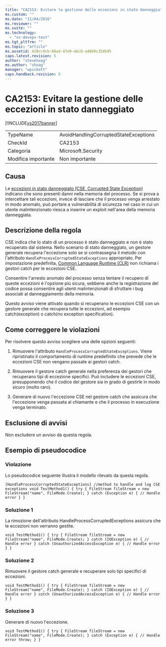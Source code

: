 ```yaml
---
title: "CA2153: Evitare la gestione delle eccezioni in stato danneggiato | Microsoft Docs"
ms.custom: ""
ms.date: "11/04/2016"
ms.reviewer: ""
ms.suite: ""
ms.technology: 
  - "vs-devops-test"
ms.tgt_pltfrm: ""
ms.topic: "article"
ms.assetid: 418cc9cb-68ad-47e9-a6c8-a48b9c35db45
caps.latest.revision: 5
author: "stevehoag"
ms.author: "shoag"
manager: "wpickett"
caps.handback.revision: 5
---
```

# CA2153: Evitare la gestione delle eccezioni in stato danneggiato
[!INCLUDE[vs2017banner](../code-quality/includes/vs2017banner.md)]

|||  
|-|-|  
|TypeName|AvoidHandlingCorruptedStateExceptions|  
|CheckId|CA2153|  
|Categoria|Microsoft.Security|  
|Modifica importante|Non importante|  
  
## Causa  
 Le [eccezioni in stato danneggiato \(CSE, Corrupted State Exception\)](https://msdn.microsoft.com/en-us/magazine/dd419661.aspx) indicano che sono presenti danni nella memoria del processo. Se si prova a intercettare tali eccezioni, invece di lasciare che il processo venga arrestato in modo anomalo, può portare a vulnerabilità di sicurezza nel caso in cui un utente malintenzionato riesca a inserire un exploit nell'area della memoria danneggiata.  
  
## Descrizione della regola  
 CSE indica che lo stato di un processo è stato danneggiato e non è stato recuperato dal sistema. Nello scenario di stato danneggiato, un gestore generale recupera l'eccezione solo se si contrassegna il metodo con l'attributo `HandleProcessCorruptedStateExceptions` appropriato. Per impostazione predefinita, [Common Language Runtime \(CLR\)](https://msdn.microsoft.com/en-us/library/8bs2ecf4.aspx) non richiama i gestori catch per le eccezioni CSE.  
  
 Consentire l'arresto anomalo del processo senza tentare il recupero di queste eccezioni è l'opzione più sicura, sebbene anche la registrazione del codice possa consentire agli utenti malintenzionati di sfruttare i bug associati al danneggiamento della memoria.  
  
 Questo avviso viene attivato quando si recuperano le eccezioni CSE con un gestore generale che recupera tutte le eccezioni, ad esempio catch\(exception\) o catch\(no exception specification\).  
  
## Come correggere le violazioni  
 Per risolvere questo avviso scegliere una delle opzioni seguenti:  
  
 1. Rimuovere l'attributo `HandleProcessCorruptedStateExceptions`. Viene ripristinato il comportamento di runtime predefinito che prevede che le eccezioni CSE non vengano passate ai gestori catch.  
  
 2. Rimuovere il gestore catch generale nella preferenza dei gestori che recuperano tipi di eccezione specifici.  Può includere le eccezioni CSE, presupponendo che il codice del gestore sia in grado di gestirle in modo sicuro \(molto raro\).  
  
 3. Generare di nuovo l'eccezione CSE nel gestore catch che assicura che l'eccezione venga passata al chiamante e che il processo in esecuzione venga terminato.  
  
## Esclusione di avvisi  
 Non escludere un avviso da questa regola.  
  
## Esempio di pseudocodice  
  
### Violazione  
 Lo pseudocodice seguente illustra il modello rilevato da questa regola.  
  
```  
[HandleProcessCorruptedStateExceptions] //method to handle and log CSE exceptions void TestMethod1() { try { FileStream fileStream = new FileStream("name", FileMode.Create); } catch (Exception e) { // Handle error } }  
```  
  
### Soluzione 1  
 La rimozione dell'attributo HandleProcessCorruptedExceptions assicura che le eccezioni non verranno gestite.  
  
```  
void TestMethod1() { try { FileStream fileStream = new FileStream("name", FileMode.Create); } catch (IOException e) { // Handle error } catch (UnauthorizedAccessException e) { // Handle error } }  
```  
  
### Soluzione 2  
 Rimuovere il gestore catch generale e recuperare solo tipi specifici di eccezioni.  
  
```  
void TestMethod1() { try { FileStream fileStream = new FileStream("name", FileMode.Create); } catch (IOException e) { // Handle error } catch (UnauthorizedAccessException e) { // Handle error } }  
```  
  
### Soluzione 3  
 Generare di nuovo l'eccezione.  
  
```  
void TestMethod1() { try { FileStream fileStream = new FileStream("name", FileMode.Create); } catch (Exception e) { // Handle error throw; } }  
```